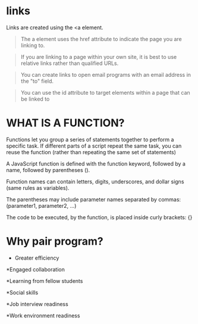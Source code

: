 # links

Links are created using the <a element.
  
> The a element uses the href attribute to indicate 
the page you are linking to.
  
> If you are linking to a page within your own site, it is 
best to use relative links rather than qualified URLs.
  
> You can create links to open email programs with an 
email address in the "to" field.
  
> You can use the id attribute to target elements within 
a page that can be linked to
  
# WHAT IS A FUNCTION? 
  
Functions let you group a series of statements together to perform a 
specific task. If different parts of a script repeat the same task, you can 
reuse the function (rather than repeating the same set of statements)
  
  A JavaScript function is defined with the function keyword, followed by a name, followed by parentheses ().

Function names can contain letters, digits, underscores, and dollar signs (same rules as variables).

The parentheses may include parameter names separated by commas:
(parameter1, parameter2, ...)

The code to be executed, by the function, is placed inside curly brackets: {}
  
  # Why pair program?
  * Greater efficiency
  
  *Engaged collaboration
  
  *Learning from fellow students
  
  *Social skills
  
  *Job interview readiness
  
  *Work environment readiness
